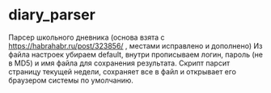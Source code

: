 ﻿# diary_parser

Парсер школьного дневника (основа взята с https://habrahabr.ru/post/323856/ , местами исправлено и дополнено)
Из файла настроек убираем default, внутри прописываем логин, пароль (не в MD5) и имя файла для сохранения результата. Скрипт парсит страницу текущей недели, сохраняет все в файл и открывает его браузером системы по умолчанию.
